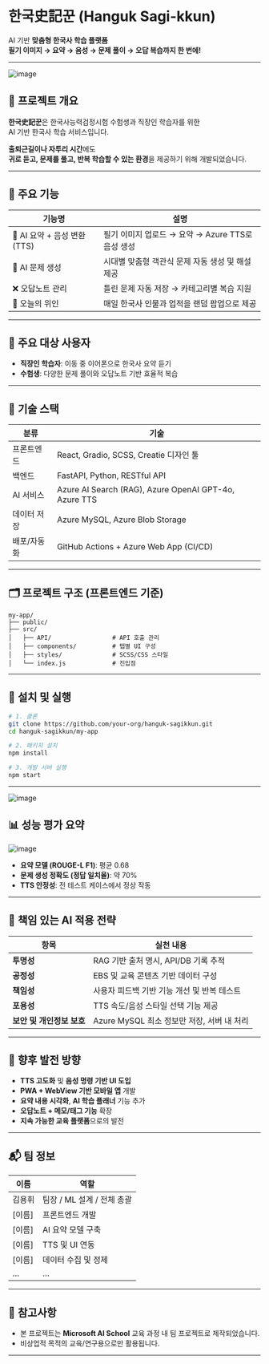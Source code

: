 


# 한국史記꾼 (Hanguk Sagi-kkun)

AI 기반 **맞춤형 한국사 학습 플랫폼**  
**필기 이미지 → 요약 → 음성 → 문제 풀이 → 오답 복습까지 한 번에!**

---



![image](https://github.com/user-attachments/assets/d34d7d52-f9bb-4f1f-9431-76d6bf379066)





## 📌 프로젝트 개요

**한국史記꾼**은 한국사능력검정시험 수험생과 직장인 학습자를 위한  
AI 기반 한국사 학습 서비스입니다.

**출퇴근길이나 자투리 시간**에도  
**귀로 듣고, 문제를 풀고, 반복 학습할 수 있는 환경**을 제공하기 위해 개발되었습니다.

---

## 🎯 주요 기능

| 기능명 | 설명 |
|--------|------|
| 🧠 AI 요약 + 음성 변환 (TTS) | 필기 이미지 업로드 → 요약 → Azure TTS로 음성 생성 |
| 📝 AI 문제 생성 | 시대별 맞춤형 객관식 문제 자동 생성 및 해설 제공 |
| ❌ 오답노트 관리 | 틀린 문제 자동 저장 → 카테고리별 복습 지원 |
| 👤 오늘의 위인 | 매일 한국사 인물과 업적을 랜덤 팝업으로 제공 |

---

## 👥 주요 대상 사용자

- **직장인 학습자**: 이동 중 이어폰으로 한국사 요약 듣기  
- **수험생**: 다양한 문제 풀이와 오답노트 기반 효율적 복습

---

## 🧩 기술 스택

| 분류 | 기술 |
|------|------|
| 프론트엔드 | React, Gradio, SCSS, Creatie 디자인 툴 |
| 백엔드 | FastAPI, Python, RESTful API |
| AI 서비스 | Azure AI Search (RAG), Azure OpenAI GPT-4o, Azure TTS |
| 데이터 저장 | Azure MySQL, Azure Blob Storage |
| 배포/자동화 | GitHub Actions + Azure Web App (CI/CD) |

---

## 🗂️ 프로젝트 구조 (프론트엔드 기준)

```
my-app/
├── public/
├── src/
│   ├── API/                 # API 호출 관리
│   ├── components/          # 탭별 UI 구성
│   ├── styles/              # SCSS/CSS 스타일
│   └── index.js             # 진입점
```

---

## 🚀 설치 및 실행

```bash
# 1. 클론
git clone https://github.com/your-org/hanguk-sagikkun.git
cd hanguk-sagikkun/my-app

# 2. 패키지 설치
npm install

# 3. 개발 서버 실행
npm start
```

---


![image](https://github.com/user-attachments/assets/3125fb28-ef8e-4a19-bd3e-e892216d0c6c)




## 📊 성능 평가 요약


![image](https://github.com/user-attachments/assets/8e6ece50-af80-4f4e-bea4-286e1f8a617a)


- **요약 모델 (ROUGE-L F1)**: 평균 0.68  
- **문제 생성 정확도 (정답 일치율)**: 약 70%  
- **TTS 안정성**: 전 테스트 케이스에서 정상 작동

---

## 🧭 책임 있는 AI 적용 전략

| 항목 | 실천 내용 |
|------|-----------|
| **투명성** | RAG 기반 출처 명시, API/DB 기록 추적 |
| **공정성** | EBS 및 교육 콘텐츠 기반 데이터 구성 |
| **책임성** | 사용자 피드백 기반 기능 개선 및 반복 테스트 |
| **포용성** | TTS 속도/음성 스타일 선택 기능 제공 |
| **보안 및 개인정보 보호** | Azure MySQL 최소 정보만 저장, 서버 내 처리 |

---

## 🌱 향후 발전 방향

- **TTS 고도화** 및 **음성 명령 기반 UI 도입**
- **PWA + WebView 기반 모바일 앱** 개발
- **요약 내용 시각화**, **AI 학습 플래너** 기능 추가
- **오답노트 + 메모/태그 기능** 확장
- **지속 가능한 교육 플랫폼**으로의 발전

---

## 📬 팀 정보

| 이름 | 역할 |
|------|------|
| 김용휘 | 팀장 / ML 설계 / 전체 총괄 |
| [이름] | 프론트엔드 개발 |
| [이름] | AI 요약 모델 구축 |
| [이름] | TTS 및 UI 연동 |
| [이름] | 데이터 수집 및 정제 |
| … | … |

---

## 📝 참고사항

- 본 프로젝트는 **Microsoft AI School** 교육 과정 내 팀 프로젝트로 제작되었습니다.
- 비상업적 목적의 교육/연구용으로만 활용됩니다.

---
